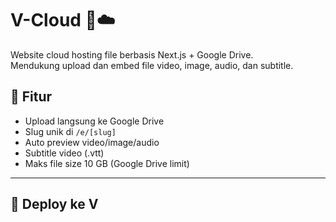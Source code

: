 # V-Cloud 📁☁️

Website cloud hosting file berbasis Next.js + Google Drive.  
Mendukung upload dan embed file video, image, audio, dan subtitle.

## 🔧 Fitur
- Upload langsung ke Google Drive
- Slug unik di `/e/[slug]`
- Auto preview video/image/audio
- Subtitle video (.vtt)
- Maks file size 10 GB (Google Drive limit)

---

## 🚀 Deploy ke V
